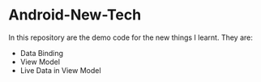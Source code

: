 # Android-New-Tech

In this repository are the demo code for the new things I learnt. They are:

- Data Binding
- View Model
- Live Data in View Model
